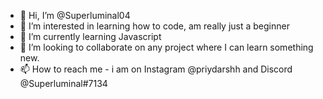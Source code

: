 - 👋 Hi, I’m @Superluminal04
- 👀 I’m interested in learning how to code, am really just a beginner
- 🌱 I’m currently learning Javascript
- 💞️ I’m looking to collaborate on any project where I can learn something new.
- 📫 How to reach me - i am on Instagram @priydarshh and Discord @Superluminal#7134

<!---
Superluminal04/Superluminal04 is a ✨ special ✨ repository because its `README.md` (this file) appears on your GitHub profile.
You can click the Preview link to take a look at your changes.
--->
